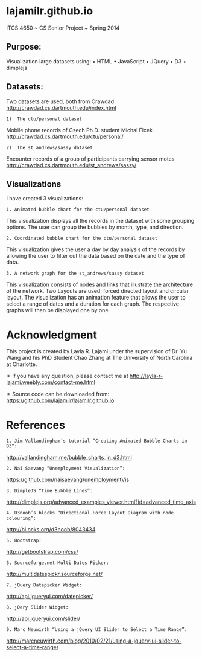 lajamilr.github.io
==================
ITCS 4650 ~ CS Senior Project ~ Spring 2014

Purpose:
--------  
Visualization large datasets using:
	•	HTML
	•	JavaScript
	•	JQuery
	•	D3
	•	dimplejs

Datasets:
---------
Two datasets are used, both from Crawdad
http://crawdad.cs.dartmouth.edu/index.html

	1)	The ctu/personal dataset
Mobile phone records of Czech Ph.D. student Michal Ficek.
http://crawdad.cs.dartmouth.edu/ctu/personal/

	2)	The st_andrews/sassy dataset
Encounter records of a group of participants carrying sensor motes
http://crawdad.cs.dartmouth.edu/st_andrews/sassy/

Visualizations
--------------
I have created 3 visualizations:

	1. Animated bubble chart for the ctu/personal dataset
This visualization displays all the records in the dataset with some grouping options. The user can group the bubbles by month, type, and direction.

	2. Coordinated bubble chart for the ctu/personal dataset
This visualization gives the user a day by day analysis of the records by allowing the user to filter out the data based on the date and the type of data.

	3. A network graph for the st_andrews/sassy dataset
This visualization consists of nodes and links that illustrate the architecture of the network. Two Layouts are used: forced directed layout and circular layout. The visualization has an animation feature that allows the user to select a range of dates and a duration for each graph. The respective graphs will then be displayed one by one.

Acknowledgment
==============
This project is created by Layla R. Lajami under the supervision of Dr. Yu Wang and his PhD Student Chao Zhang at The University of North Carolina at Charlotte.

✴ If you have any question, please contact me at http://layla-r-lajami.weebly.com/contact-me.html

✴ Source code can be downloaded from: https://github.com/lajamilr/lajamilr.github.io 

References
==========
	1. Jim Vallandingham’s tutorial “Creating Animated Bubble Charts in D3”: 
http://vallandingham.me/bubble_charts_in_d3.html

	2. Nai Saevang “Unemployment Visualization”: 
https://github.com/naisaevang/unemploymentVis

	3. DimpleJS “Time Bubble Lines”: 
http://dimplejs.org/advanced_examples_viewer.html?id=advanced_time_axis

	4. D3noob’s blocks “Directional Force Layout Diagram with node colouring”: 
http://bl.ocks.org/d3noob/8043434

	5. Bootstrap: 
http://getbootstrap.com/css/

	6. Sourceforge.net Multi Dates Picker: 
http://multidatespickr.sourceforge.net/

	7. jQuery Datepicker Widget: 
http://api.jqueryui.com/datepicker/

	8. jQery Slider Widget: 
http://api.jqueryui.com/slider/

	9. Marc Neuwirth “Using a jQuery UI Slider to Select a Time Range”: 
http://marcneuwirth.com/blog/2010/02/21/using-a-jquery-ui-slider-to-select-a-time-range/